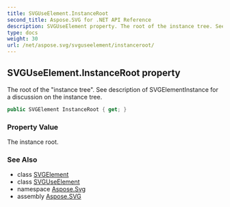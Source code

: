 ```yaml
---
title: SVGUseElement.InstanceRoot
second_title: Aspose.SVG for .NET API Reference
description: SVGUseElement property. The root of the instance tree. See description of SVGElementInstance for a discussion on the instance tree
type: docs
weight: 30
url: /net/aspose.svg/svguseelement/instanceroot/
---
```

## SVGUseElement.InstanceRoot property

The root of the "instance tree". See description of SVGElementInstance for a discussion on the instance tree.

```csharp
public SVGElement InstanceRoot { get; }
```

### Property Value

The instance root.

### See Also

* class [SVGElement](../../svgelement/)
* class [SVGUseElement](../)
* namespace [Aspose.Svg](../../../aspose.svg/)
* assembly [Aspose.SVG](../../../)
